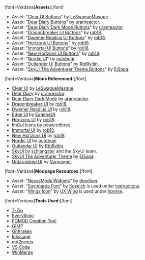 \[font=Verdana\]**Assets:**\[/font\]

- Asset: "[Clear UI Buttons](https://www.nexusmods.com/skyrimspecialedition/mods/51783)" by [LeSwagueMasque](https://www.nexusmods.com/users/2390394).
- Asset: "[Dear Diary Buttons](https://www.nexusmods.com/skyrimspecialedition/mods/23010)" by [uranreactor](https://www.nexusmods.com/users/18631200).
- Asset: "[Dear Diary Dark Mode Buttons](https://www.nexusmods.com/skyrimspecialedition/mods/60837)" by [uranreactor](https://www.nexusmods.com/users/18631200).
- Asset: "[Dragonbreaker UI Buttons](https://www.nexusmods.com/skyrimspecialedition/mods/73208)" by [rob18](https://www.nexusmods.com/users/655360).
- Asset: "[Dwemer Readius UI Buttons](https://www.nexusmods.com/skyrimspecialedition/mods/46393)" by [rob18](https://www.nexusmods.com/users/655360).
- Asset: "[Horizons UI Buttons](https://www.nexusmods.com/skyrimspecialedition/mods/55441)" by [rob18](https://www.nexusmods.com/users/655360).
- Asset: "[Immortal UI Buttons](https://www.nexusmods.com/skyrimspecialedition/mods/81054)" by [rob18](https://www.nexusmods.com/users/655360).
- Asset: "[New Horizons UI Buttons](https://www.nexusmods.com/skyrimspecialedition/mods/87113)" by [rob18](https://www.nexusmods.com/users/655360).
- Asset: "[Nordic UI](https://www.nexusmods.com/skyrimspecialedition/mods/49881)" by [outobugi](https://www.nexusmods.com/users/27579385).
- Asset: "[Outlander UI Buttons](https://www.nexusmods.com/skyrimspecialedition/mods/53752)" by [RbtRvltin](https://www.nexusmods.com/users/34846400).
- Asset: "[SkyUI The Adventurer Theme Buttons](https://www.nexusmods.com/skyrimspecialedition/mods/35568)" by [ElSopa](https://www.nexusmods.com/users/6960827).

\[font=Verdana\]**Mods Referenced:**\[/font\]

- [Clear UI](https://www.nexusmods.com/skyrimspecialedition/mods/51783) by [LeSwagueMasque](https://www.nexusmods.com/users/2390394).
- [Dear Diary](https://www.nexusmods.com/skyrimspecialedition/mods/23010) by [uranreactor](https://www.nexusmods.com/users/18631200).
- [Dear Diary Dark Mode](https://www.nexusmods.com/skyrimspecialedition/mods/60837) by [uranreactor](https://www.nexusmods.com/users/18631200).
- [Dragonbreaker UI](https://www.nexusmods.com/skyrimspecialedition/mods/73208) by [rob18](https://www.nexusmods.com/users/655360).
- [Dwemer Readius UI](https://www.nexusmods.com/skyrimspecialedition/mods/46393) by [rob18](https://www.nexusmods.com/users/655360).
- [Edge UI](https://www.patreon.com/EdgeUI/posts) by [EugeneUI](https://www.nexusmods.com/users/42994655).
- [Horizons UI](https://www.nexusmods.com/skyrimspecialedition/mods/55441) by [rob18](https://www.nexusmods.com/users/655360).
- [ImGui Icons](https://www.nexusmods.com/skyrimspecialedition/mods/114790) by [powerofthree](https://www.nexusmods.com/users/2148728).
- [Immortal UI](https://www.nexusmods.com/skyrimspecialedition/mods/81054) by [rob18](https://www.nexusmods.com/users/655360).
- [New Horizons UI](https://www.nexusmods.com/skyrimspecialedition/mods/87113) by [rob18](https://www.nexusmods.com/users/655360).
- [Nordic UI](https://www.nexusmods.com/skyrimspecialedition/mods/49881) by [outobugi](https://www.nexusmods.com/users/27579385).
- [Outlander UI](https://www.nexusmods.com/skyrimspecialedition/mods/53752) by [RbtRvltin](https://www.nexusmods.com/users/34846400).
- [SkyUI](https://www.nexusmods.com/skyrimspecialedition/mods/12604) by [schlangster](https://www.nexusmods.com/users/28794) and the SkyUI team.
- [SkyUI The Adventurer Theme](https://www.nexusmods.com/skyrimspecialedition/mods/35568) by [ElSopa](https://www.nexusmods.com/users/6960827).
- [Untarnished UI](https://www.nexusmods.com/skyrimspecialedition/mods/75188) by [Vorganger](https://www.nexusmods.com/users/70680968).

\[font=Verdana\]**Modpage Resources:**\[/font\]

- Asset: "[NexusMods Widgets](https://github.com/doodlum/nexusmods-widgets)" by [doodlum](https://www.nexusmods.com/users/28038035).
- Asset: "[Sovngarde Font](https://www.nexusmods.com/skyrimspecialedition/mods/386)" by [Koveich](https://www.nexusmods.com/users/34763925) is used under [instructions](https://www.nexusmods.com/skyrimspecialedition/mods/386?tab=posts).
- Asset: "[Wings Icon](https://uxwing.com/wings-icon/)" by [UX Wing](https://uxwing.com/) is used under [license](https://uxwing.com/license/).

\[font=Verdana\]**Tools Used:**\[/font\]

- [7-Zip](https://www.7-zip.org/)
- [Everything](https://www.voidtools.com)
- [FOMOD Creation Tool](https://www.nexusmods.com/fallout4/mods/6821)
- [GIMP](https://www.gimp.org)
- [GitKraken](https://www.gitkraken.com/)
- [Inkscape](https://inkscape.org)
- [md2nexus](https://www.nexusmods.com/skyrimspecialedition/mods/100441)
- [VS Code](https://code.visualstudio.com)
- [WinMerge](https://winmerge.org)
